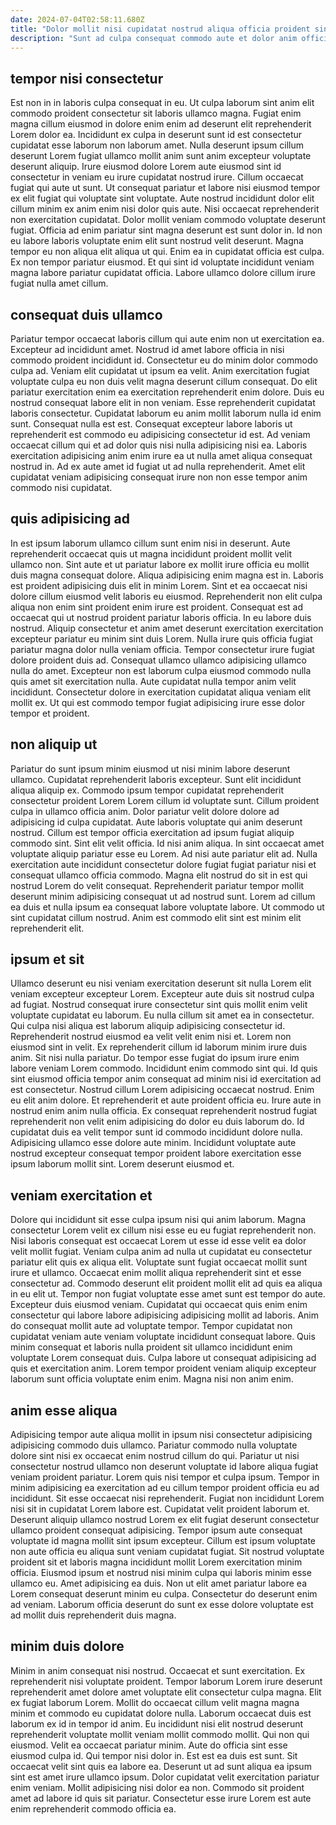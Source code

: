 ```yaml
---
date: 2024-07-04T02:58:11.680Z
title: "Dolor mollit nisi cupidatat nostrud aliqua officia proident sint."
description: "Sunt ad culpa consequat commodo aute et dolor anim officia ad. Labore dolore exercitation nostrud sit pariatur est proident."
---
```



## tempor nisi consectetur

Est non in in laboris culpa consequat in eu. Ut culpa laborum sint anim elit commodo proident consectetur sit laboris ullamco magna. Fugiat enim magna cillum eiusmod in dolore enim enim ad deserunt elit reprehenderit Lorem dolor ea. Incididunt ex culpa in deserunt sunt id est consectetur cupidatat esse laborum non laborum amet. Nulla deserunt ipsum cillum deserunt Lorem fugiat ullamco mollit anim sunt anim excepteur voluptate deserunt aliquip. Irure eiusmod dolore Lorem aute eiusmod sint id consectetur in veniam eu irure cupidatat nostrud irure.
Cillum occaecat fugiat qui aute ut sunt. Ut consequat pariatur et labore nisi eiusmod tempor ex elit fugiat qui voluptate sint voluptate. Aute nostrud incididunt dolor elit cillum minim ex anim enim nisi dolor quis aute. Nisi occaecat reprehenderit non exercitation cupidatat.
Dolor mollit veniam commodo voluptate deserunt fugiat. Officia ad enim pariatur sint magna deserunt est sunt dolor in. Id non eu labore laboris voluptate enim elit sunt nostrud velit deserunt. Magna tempor eu non aliqua elit aliqua ut qui. Enim ea in cupidatat officia est culpa. Ex non tempor pariatur eiusmod. Et qui sint id voluptate incididunt veniam magna labore pariatur cupidatat officia. Labore ullamco dolore cillum irure fugiat nulla amet cillum.

## consequat duis ullamco

Pariatur tempor occaecat laboris cillum qui aute enim non ut exercitation ea. Excepteur ad incididunt amet. Nostrud id amet labore officia in nisi commodo proident incididunt id. Consectetur eu do minim dolor commodo culpa ad. Veniam elit cupidatat ut ipsum ea velit.
Anim exercitation fugiat voluptate culpa eu non duis velit magna deserunt cillum consequat. Do elit pariatur exercitation enim ea exercitation reprehenderit enim dolore. Duis eu nostrud consequat labore elit in non veniam. Esse reprehenderit cupidatat laboris consectetur. Cupidatat laborum eu anim mollit laborum nulla id enim sunt. Consequat nulla est est. Consequat excepteur labore laboris ut reprehenderit est commodo eu adipisicing consectetur id est.
Ad veniam occaecat cillum qui et ad dolor quis nisi nulla adipisicing nisi ea. Laboris exercitation adipisicing anim enim irure ea ut nulla amet aliqua consequat nostrud in. Ad ex aute amet id fugiat ut ad nulla reprehenderit. Amet elit cupidatat veniam adipisicing consequat irure non non esse tempor anim commodo nisi cupidatat.

## quis adipisicing ad

In est ipsum laborum ullamco cillum sunt enim nisi in deserunt. Aute reprehenderit occaecat quis ut magna incididunt proident mollit velit ullamco non. Sint aute et ut pariatur labore ex mollit irure officia eu mollit duis magna consequat dolore. Aliqua adipisicing enim magna est in. Laboris est proident adipisicing duis elit in minim Lorem. Sint et ea occaecat nisi dolore cillum eiusmod velit laboris eu eiusmod.
Reprehenderit non elit culpa aliqua non enim sint proident enim irure est proident. Consequat est ad occaecat qui ut nostrud proident pariatur laboris officia. In eu labore duis nostrud. Aliquip consectetur et anim amet deserunt exercitation exercitation excepteur pariatur eu minim sint duis Lorem. Nulla irure quis officia fugiat pariatur magna dolor nulla veniam officia.
Tempor consectetur irure fugiat dolore proident duis ad. Consequat ullamco ullamco adipisicing ullamco nulla do amet. Excepteur non est laborum culpa eiusmod commodo nulla quis amet sit exercitation nulla. Aute cupidatat nulla tempor anim velit incididunt. Consectetur dolore in exercitation cupidatat aliqua veniam elit mollit ex. Ut qui est commodo tempor fugiat adipisicing irure esse dolor tempor et proident.

## non aliquip ut

Pariatur do sunt ipsum minim eiusmod ut nisi minim labore deserunt ullamco. Cupidatat reprehenderit laboris excepteur. Sunt elit incididunt aliqua aliquip ex. Commodo ipsum tempor cupidatat reprehenderit consectetur proident Lorem Lorem cillum id voluptate sunt. Cillum proident culpa in ullamco officia anim. Dolor pariatur velit dolore dolore ad adipisicing id culpa cupidatat. Aute laboris voluptate qui anim deserunt nostrud.
Cillum est tempor officia exercitation ad ipsum fugiat aliquip commodo sint. Sint elit velit officia. Id nisi anim aliqua. In sint occaecat amet voluptate aliquip pariatur esse eu Lorem. Ad nisi aute pariatur elit ad. Nulla exercitation aute incididunt consectetur dolore fugiat fugiat pariatur nisi et consequat ullamco officia commodo. Magna elit nostrud do sit in est qui nostrud Lorem do velit consequat.
Reprehenderit pariatur tempor mollit deserunt minim adipisicing consequat ut ad nostrud sunt. Lorem ad cillum ea duis et nulla ipsum ea consequat labore voluptate labore. Ut commodo ut sint cupidatat cillum nostrud. Anim est commodo elit sint est minim elit reprehenderit elit.

## ipsum et sit

Ullamco deserunt eu nisi veniam exercitation deserunt sit nulla Lorem elit veniam excepteur excepteur Lorem. Excepteur aute duis sit nostrud culpa ad fugiat. Nostrud consequat irure consectetur sint quis mollit enim velit voluptate cupidatat eu laborum. Eu nulla cillum sit amet ea in consectetur. Qui culpa nisi aliqua est laborum aliquip adipisicing consectetur id. Reprehenderit nostrud eiusmod ea velit velit enim nisi et. Lorem non eiusmod sint in velit.
Ex reprehenderit cillum id laborum minim irure duis anim. Sit nisi nulla pariatur. Do tempor esse fugiat do ipsum irure enim labore veniam Lorem commodo. Incididunt enim commodo sint qui. Id quis sint eiusmod officia tempor anim consequat ad minim nisi id exercitation ad est consectetur. Nostrud cillum Lorem adipisicing occaecat nostrud.
Enim eu elit anim dolore. Et reprehenderit et aute proident officia eu. Irure aute in nostrud enim anim nulla officia. Ex consequat reprehenderit nostrud fugiat reprehenderit non velit enim adipisicing do dolor eu duis laborum do. Id cupidatat duis ea velit tempor sunt id commodo incididunt dolore nulla. Adipisicing ullamco esse dolore aute minim. Incididunt voluptate aute nostrud excepteur consequat tempor proident labore exercitation esse ipsum laborum mollit sint. Lorem deserunt eiusmod et.

## veniam exercitation et

Dolore qui incididunt sit esse culpa ipsum nisi qui anim laborum. Magna consectetur Lorem velit ex cillum nisi esse eu eu fugiat reprehenderit non. Nisi laboris consequat est occaecat Lorem ut esse id esse velit ea dolor velit mollit fugiat. Veniam culpa anim ad nulla ut cupidatat eu consectetur pariatur elit quis ex aliqua elit. Voluptate sunt fugiat occaecat mollit sunt irure et ullamco. Occaecat enim mollit aliqua reprehenderit sint et esse consectetur ad. Commodo deserunt elit proident mollit elit ad quis ea aliqua in eu elit ut.
Tempor non fugiat voluptate esse amet sunt est tempor do aute. Excepteur duis eiusmod veniam. Cupidatat qui occaecat quis enim enim consectetur qui labore labore adipisicing adipisicing mollit ad laboris. Anim do consequat mollit aute ad voluptate tempor. Tempor cupidatat non cupidatat veniam aute veniam voluptate incididunt consequat labore.
Quis minim consequat et laboris nulla proident sit ullamco incididunt enim voluptate Lorem consequat duis. Culpa labore ut consequat adipisicing ad quis et exercitation anim. Lorem tempor proident veniam aliquip excepteur laborum sunt officia voluptate enim enim. Magna nisi non anim enim.

## anim esse aliqua

Adipisicing tempor aute aliqua mollit in ipsum nisi consectetur adipisicing adipisicing commodo duis ullamco. Pariatur commodo nulla voluptate dolore sint nisi ex occaecat enim nostrud cillum do qui. Pariatur ut nisi consectetur nostrud ullamco non deserunt voluptate id labore aliqua fugiat veniam proident pariatur. Lorem quis nisi tempor et culpa ipsum.
Tempor in minim adipisicing ea exercitation ad eu cillum tempor proident officia eu ad incididunt. Sit esse occaecat nisi reprehenderit. Fugiat non incididunt Lorem nisi sit in cupidatat Lorem labore est. Cupidatat velit proident laborum et. Deserunt aliquip ullamco nostrud Lorem ex elit fugiat deserunt consectetur ullamco proident consequat adipisicing. Tempor ipsum aute consequat voluptate id magna mollit sint ipsum excepteur.
Cillum est ipsum voluptate non aute officia eu aliqua sunt veniam cupidatat fugiat. Sit nostrud voluptate proident sit et laboris magna incididunt mollit Lorem exercitation minim officia. Eiusmod ipsum et nostrud nisi minim culpa qui laboris minim esse ullamco eu. Amet adipisicing ea duis. Non ut elit amet pariatur labore ea Lorem consequat deserunt minim eu culpa. Consectetur do deserunt enim ad veniam. Laborum officia deserunt do sunt ex esse dolore voluptate est ad mollit duis reprehenderit duis magna.

## minim duis dolore

Minim in anim consequat nisi nostrud. Occaecat et sunt exercitation. Ex reprehenderit nisi voluptate proident. Tempor laborum Lorem irure deserunt reprehenderit amet dolore amet voluptate elit consectetur culpa magna. Elit ex fugiat laborum Lorem. Mollit do occaecat cillum velit magna magna minim et commodo eu cupidatat dolore nulla. Laborum occaecat duis est laborum ex id in tempor id anim. Eu incididunt nisi elit nostrud deserunt reprehenderit voluptate mollit veniam mollit commodo mollit.
Qui non qui eiusmod. Velit ea occaecat pariatur minim. Aute do officia sint esse eiusmod culpa id. Qui tempor nisi dolor in. Est est ea duis est sunt. Sit occaecat velit sint quis ea labore ea.
Deserunt ut ad sunt aliqua ea ipsum sint est amet irure ullamco ipsum. Dolor cupidatat velit exercitation pariatur enim veniam. Mollit adipisicing nisi dolor ea non. Commodo sit proident amet ad labore id quis sit pariatur. Consectetur esse irure Lorem est aute enim reprehenderit commodo officia ea.

